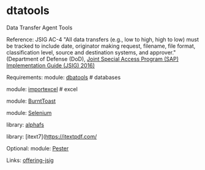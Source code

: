 # dtatools
Data Transfer Agent Tools

Reference: JSIG AC-4
"All data transfers (e.g., low to high, high to low) must be tracked to include date, originator 
making request, filename, file format, classification level, source and destination systems, 
and approver." (Department of Defense (DoD), [Joint Special Access Program (SAP) Implementation Guide (JSIG) 2016)](https://www.dcsa.mil/portals/91/documents/ctp/nao/JSIG_2016April11_Final_(53Rev4).pdf)

Requirements: 
  module:  [dbatools](https://github.com/dataplat/dbatools)     # databases
  
  module:  [importexcel](https://github.com/dfinke/ImportExcel) # excel
  
  module:  [BurntToast](https://www.powershellgallery.com/packages/BurntToast/0.8.5)
  
  module:  [Selenium](https://www.powershellgallery.com/packages/Selenium/3.0.1)
  
  library: [alphafs](http://alphafs.alphaleonis.com/)
  
  library: [itext7](https://itextpdf.com/
  
Optional:
  module: [Pester](https://github.com/pester/Pester)
  
Links:
  [offering-jsig](https://learn.microsoft.com/en-us/azure/compliance/offerings/offering-jsig)

